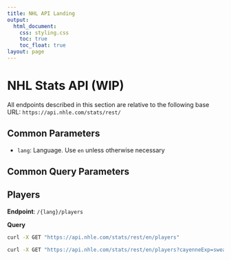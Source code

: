 ```yaml
---
title: NHL API Landing
output: 
  html_document:
    css: styling.css
    toc: true
    toc_float: true
layout: page
---
```


# NHL Stats API (WIP)

All endpoints described in this section are relative to the following base URL:
`https://api.nhle.com/stats/rest/`

## Common Parameters

- `lang`: Language. Use `en` unless otherwise necessary

## Common Query Parameters

### 


## Players

**Endpoint**: `/{lang}/players`

**Query**
```sh
curl -X GET "https://api.nhle.com/stats/rest/en/players"

curl -X GET "https://api.nhle.com/stats/rest/en/players?cayenneExp=sweaterNumber = 99"
```
